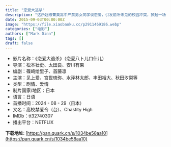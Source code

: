 ```yaml
---
title: "恋爱大逃杀"
description: "这所超级菁英高中严禁男女同学谈恋爱，引发前所未见的校园冲突，掀起一场嫉妒与羞耻交织、败德行为与仇恨举动频传的风暴。"
date: 2015-09-03T00:00:00Z
image: "https://file.xiaobaoku.cc/p2911469186.webp"
categories: ["电影"]
authors: ["Mark Dinn"]
tags: []
draft: false
---
```


- 影片名称：《恋爱大逃杀》（恋愛八卜儿口什儿）
- 导演：松本壮史、太田良、安川有果
- 编剧：篠崎绘里子、首藤凛
- 主演：见上爱、宫世琉弥、水泽林太郎、丰田裕大、秋田汐梨等
- 类型：剧情、爱情
- 制片国家/地区：日本
- 语言：日语
- 首播时间：2024 - 08 - 29（日本）
- 又名：高校禁爱令（台）、Chastity High
- IMDb：tt32740307
- 播出平台：NETFLIX

**下载地址**: [https://pan.quark.cn/s/1034be58aa10](https://pan.quark.cn/s/1034be58aa10)

